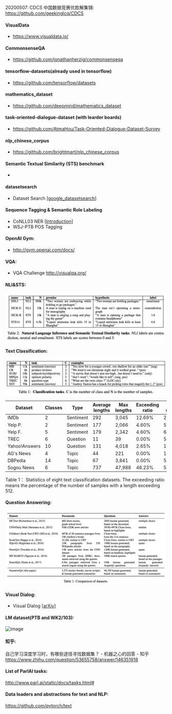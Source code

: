 20200507: CDCS 中国数据竞赛优胜解集锦: https://github.com/geekinglcq/CDCS  

#### VisualData
- https://www.visualdata.io/

#### CommonsenseQA
- https://github.com/jonathanherzig/commonsenseqa

#### tensorflow-datasets(already used in tensorflow)
- https://github.com/tensorflow/datasets

#### mathematics_dataset
- https://github.com/deepmind/mathematics_dataset

#### task-oriented-dialogue-dataset (with learder boards)
- https://github.com/AtmaHou/Task-Oriented-Dialogue-Dataset-Survey 

#### nlp_chinese_corpus
- https://github.com/brightmart/nlp_chinese_corpus

#### Semantic Textual Similarity (STS) benchmark
- 

#### datasetsearch
- Dataset Search [[google_datasetsearch](https://toolbox.google.com/datasetsearch)]

#### Sequence Tagging & Semantic Role Labeling
- CoNLL03 NER  [[Introduction](https://arxiv.org/pdf/cs/0306050.pdf)]
- WSJ-PTB POS Tagging

#### OpenAI Gym:
- http://gym.openai.com/docs/  

#### VQA:
- VQA Challenge http://visualqa.org/  

#### NLI&STS:
![image](https://github.com/jayjfu/datasets/blob/master/NLITaskAndSTSTask.png)

#### Text Classification:
![image](https://github.com/jayjfu/datasets/blob/master/ClassificationTasks.png)

| Dataset        | Classes | Type      | Average lengths | Max lengths | Exceeding ratio | Train samples | Test samples |
|----------------|---------|-----------|-----------------|-------------|-----------------|---------------|--------------|
| IMDb           | 2       | Sentiment | 292             | 3,045       | 12\.69%         | 25,000        | 25,000       |
| Yelp P\.       | 2       | Sentiment | 177             | 2,066       | 4\.60%          | 560,000       | 38,000       |
| Yelp F\.       | 5       | Sentiment | 179             | 2,342       | 4\.60%          | 650,000       | 50,000       |
| TREC           | 6       | Question  | 11              | 39          | 0\.00%          | 5,452         | 500          |
| Yahoo\!Answers | 10      | Question  | 131             | 4,018       | 2\.65%          | 1,400,000     | 60,000       |
| AG's News      | 4       | Topic     | 44              | 221         | 0\.00%          | 120,000       | 7,600        |
| DBPedia        | 14      | Topic     | 67              | 3,841       | 0\.00%          | 560,000       | 70,000       |
| Sogou News     | 6       | Topic     | 737             | 47,988      | 46\.23%         | 54,000        | 6,000        |

Table 1： Statistics of eight text classification datasets. The exceeding ratio means the percentage of the number of
samples with a length exceeding 512.

#### Question Answering:
![image](https://github.com/jayjfu/datasets/blob/master/QA%20dataset.png)

#### Visual Dialog:
- Visual Dialog [[arXiv](https://arxiv.org/abs/1611.08669)]

#### LM dataset(PTB and WK2/103):  
![image](https://github.com/jfu790900173/datasets/blob/master/LM%20dataset(PTB%20and%20WK2:103).png)

#### 知乎:
自己学习深度学习时，有哪些途径寻找数据集？ - 机器之心的回答 - 知乎
https://www.zhihu.com/question/53655758/answer/146351918

#### List of ParlAI tasks: 
http://www.parl.ai/static/docs/tasks.html#

#### Data loaders and abstractions for text and NLP: 
https://github.com/pytorch/text
